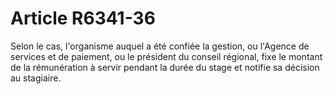 # Article R6341-36

Selon le cas, l'organisme auquel a été confiée la gestion, ou l'Agence de services et de paiement, ou le président du conseil régional, fixe le montant de la rémunération à servir pendant la durée du stage et notifie sa décision au stagiaire.
